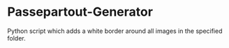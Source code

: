 # Passepartout-Generator
Python script which adds a white border around all images in the specified folder.
